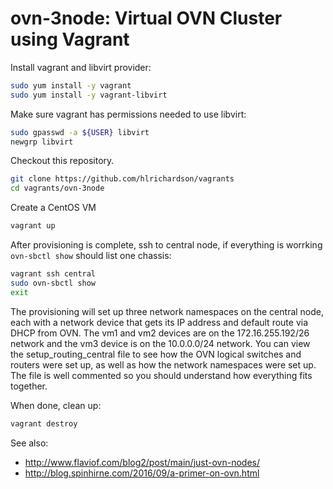 # ovn-3node: Virtual OVN Cluster using Vagrant

Install vagrant and libvirt provider:

```bash
sudo yum install -y vagrant
sudo yum install -y vagrant-libvirt
```

Make sure vagrant has permissions needed to use libvirt:

```bash
sudo gpasswd -a ${USER} libvirt
newgrp libvirt
```

Checkout this repository.

```bash
git clone https://github.com/hlrichardson/vagrants
cd vagrants/ovn-3node
```

Create a CentOS VM

```bash
vagrant up
```

After provisioning is complete, ssh to central node, if
everything is worrking `ovn-sbctl show` should list one
chassis:
```bash
vagrant ssh central
sudo ovn-sbctl show
exit
```

The provisioning will set up three network namespaces on
the central node, each with a network device that gets
its IP address and default route via DHCP from OVN. The
vm1 and vm2 devices are on the 172.16.255.192/26 network
and the vm3 device is on the 10.0.0.0/24 network. You
can view the setup\_routing\_central file to see how
the OVN logical switches and routers were set up, as well
as how the network namespaces were set up. The file is
well commented so you should understand how everything
fits together.

When done, clean up:

```bash
vagrant destroy
```

See also:
* http://www.flaviof.com/blog2/post/main/just-ovn-nodes/
* http://blog.spinhirne.com/2016/09/a-primer-on-ovn.html
